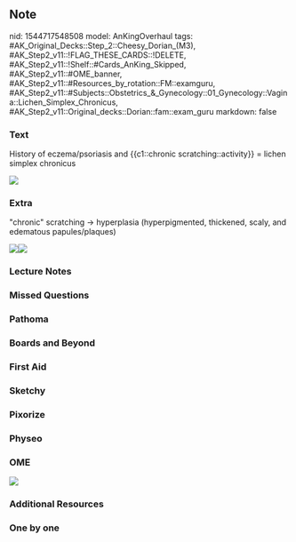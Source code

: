 ## Note
nid: 1544717548508
model: AnKingOverhaul
tags: #AK_Original_Decks::Step_2::Cheesy_Dorian_(M3), #AK_Step2_v11::!FLAG_THESE_CARDS::!DELETE, #AK_Step2_v11::!Shelf::#Cards_AnKing_Skipped, #AK_Step2_v11::#OME_banner, #AK_Step2_v11::#Resources_by_rotation::FM::examguru, #AK_Step2_v11::#Subjects::Obstetrics_&_Gynecology::01_Gynecology::Vagina::Lichen_Simplex_Chronicus, #AK_Step2_v11::Original_decks::Dorian::fam::exam_guru
markdown: false

### Text
History of eczema/psoriasis and {{c1::chronic
scratching::activity}} = lichen simplex chronicus
<div><img src="paste-313373698818049.jpg"></div>

### Extra
"chronic" scratching → hyperplasia (hyperpigmented, thickened,
scaly, and edematous papules/plaques)
<div>
  <div><img src="paste-8837762794913793.jpg"><img src=
  "paste-989899767414785.jpg"></div>
</div>

### Lecture Notes


### Missed Questions


### Pathoma


### Boards and Beyond


### First Aid


### Sketchy


### Pixorize


### Physeo


### OME
<div class="ome-widget">
  <a href="https://onlinemeded.org?ref=anki"><img src=
  "_OME_AnkiFlashcards_General_4.png"></a>
</div>

### Additional Resources


### One by one

